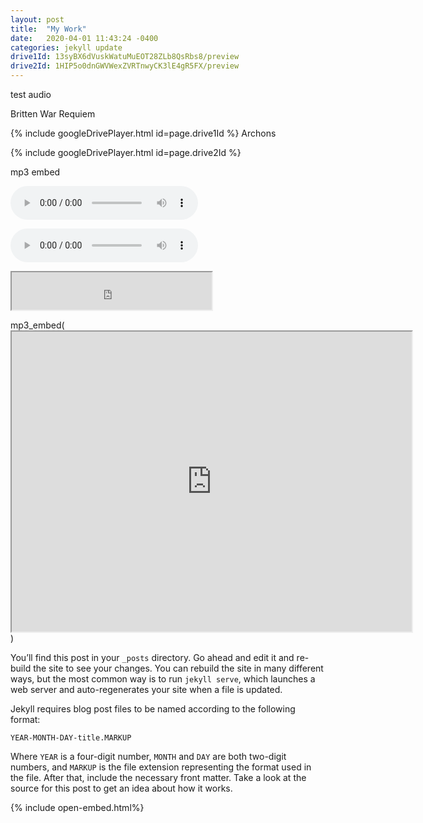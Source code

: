 ```yaml
---
layout: post
title:  "My Work"
date:   2020-04-01 11:43:24 -0400
categories: jekyll update
drive1Id: 13syBX6dVuskWatuMuEOT28ZLb8QsRbs8/preview
drive2Id: 1HIP5o0dnGWVWexZVRTnwyCK3lE4gR5FX/preview
---
```


test audio

Britten War Requiem

{% include googleDrivePlayer.html id=page.drive1Id %}
Archons

{% include googleDrivePlayer.html id=page.drive2Id %}

mp3 embed

<audio src="https://drive.google.com/file/d/1rztmooNmzDiLrM_XYtI_p8j_IlUPhPNd/preview" controls preload></audio>

<audio src="https://stefanwiebe.com/Stereotype_FinalMix.mp3" controls preload></audio>


<iframe src="https://drive.google.com/file/d/1rztmooNmzDiLrM_XYtI_p8j_IlUPhPNd/preview" width="320" height="60"></iframe>

mp3_embed(<iframe src="https://drive.google.com/file/d/1rztmooNmzDiLrM_XYtI_p8j_IlUPhPNd/preview" width="640" height="480"></iframe>)


You’ll find this post in your `_posts` directory. Go ahead and edit it and re-build the site to see your changes. You can rebuild the site in many different ways, but the most common way is to run `jekyll serve`, which launches a web server and auto-regenerates your site when a file is updated.

Jekyll requires blog post files to be named according to the following format:

`YEAR-MONTH-DAY-title.MARKUP`

Where `YEAR` is a four-digit number, `MONTH` and `DAY` are both two-digit numbers, and `MARKUP` is the file extension representing the format used in the file. After that, include the necessary front matter. Take a look at the source for this post to get an idea about how it works.

{% include open-embed.html%}